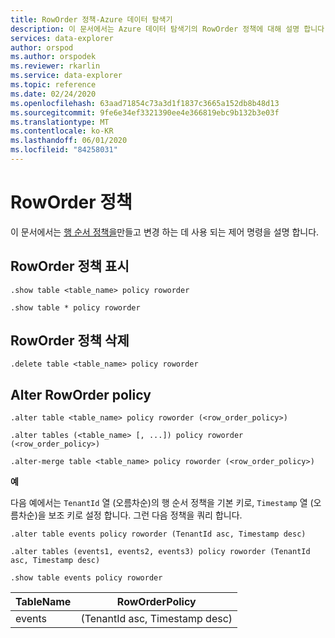 ```yaml
---
title: RowOrder 정책-Azure 데이터 탐색기
description: 이 문서에서는 Azure 데이터 탐색기의 RowOrder 정책에 대해 설명 합니다.
services: data-explorer
author: orspod
ms.author: orspodek
ms.reviewer: rkarlin
ms.service: data-explorer
ms.topic: reference
ms.date: 02/24/2020
ms.openlocfilehash: 63aad71854c73a3d1f1837c3665a152db8b48d13
ms.sourcegitcommit: 9fe6e34ef3321390ee4e366819ebc9b132b3e03f
ms.translationtype: MT
ms.contentlocale: ko-KR
ms.lasthandoff: 06/01/2020
ms.locfileid: "84258031"
---
```

# <a name="roworder-policy"></a>RowOrder 정책

이 문서에서는 [행 순서 정책을](../management/roworderpolicy.md)만들고 변경 하는 데 사용 되는 제어 명령을 설명 합니다.

## <a name="show-roworder-policy"></a>RowOrder 정책 표시

```kusto
.show table <table_name> policy roworder

.show table * policy roworder
```

## <a name="delete-roworder-policy"></a>RowOrder 정책 삭제

```kusto
.delete table <table_name> policy roworder
```

## <a name="alter-roworder-policy"></a>Alter RowOrder policy

```kusto
.alter table <table_name> policy roworder (<row_order_policy>)

.alter tables (<table_name> [, ...]) policy roworder (<row_order_policy>)

.alter-merge table <table_name> policy roworder (<row_order_policy>)
```

**예** 

다음 예에서는 `TenantId` 열 (오름차순)의 행 순서 정책을 기본 키로, `Timestamp` 열 (오름차순)을 보조 키로 설정 합니다. 그런 다음 정책을 쿼리 합니다.

```kusto
.alter table events policy roworder (TenantId asc, Timestamp desc)

.alter tables (events1, events2, events3) policy roworder (TenantId asc, Timestamp desc)

.show table events policy roworder 
```

|TableName|RowOrderPolicy| 
|---|---|
|events|(TenantId asc, Timestamp desc)|
